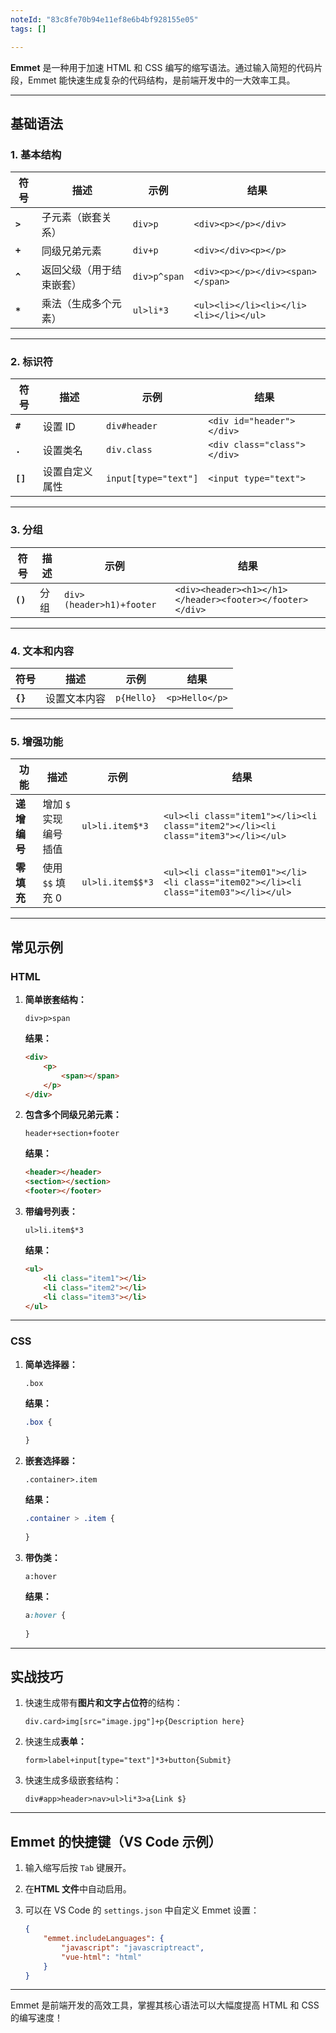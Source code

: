 ```yaml
---
noteId: "83c8fe70b94e11ef8e6b4bf928155e05"
tags: []

---
```


**Emmet** 是一种用于加速 HTML 和 CSS 编写的缩写语法。通过输入简短的代码片段，Emmet 能快速生成复杂的代码结构，是前端开发中的一大效率工具。

---

## **基础语法**

### **1. 基本结构**

| 符号      | 描述                                  | 示例                     | 结果                             |
|-----------|---------------------------------------|--------------------------|----------------------------------|
| **`>`**   | 子元素（嵌套关系）                    | `div>p`                  | `<div><p></p></div>`            |
| **`+`**   | 同级兄弟元素                          | `div+p`                  | `<div></div><p></p>`            |
| **`^`**   | 返回父级（用于结束嵌套）              | `div>p^span`             | `<div><p></p></div><span></span>` |
| **`*`**   | 乘法（生成多个元素）                  | `ul>li*3`                | `<ul><li></li><li></li><li></li></ul>` |

---

### **2. 标识符**

| 符号        | 描述                     | 示例                     | 结果                              |
|-------------|--------------------------|--------------------------|-----------------------------------|
| **`#`**     | 设置 ID                 | `div#header`             | `<div id="header"></div>`         |
| **`.`**     | 设置类名                | `div.class`              | `<div class="class"></div>`       |
| **`[]`**    | 设置自定义属性          | `input[type="text"]`     | `<input type="text">`             |

---

### **3. 分组**

| 符号        | 描述                     | 示例                     | 结果                              |
|-------------|--------------------------|--------------------------|-----------------------------------|
| **`()`**    | 分组                     | `div>(header>h1)+footer` | `<div><header><h1></h1></header><footer></footer></div>` |

---

### **4. 文本和内容**

| 符号        | 描述                     | 示例                     | 结果                              |
|-------------|--------------------------|--------------------------|-----------------------------------|
| **`{}`**    | 设置文本内容             | `p{Hello}`               | `<p>Hello</p>`                   |

---

### **5. 增强功能**

| 功能          | 描述                     | 示例                     | 结果                              |
|---------------|--------------------------|--------------------------|-----------------------------------|
| **递增编号**  | 增加 `$` 实现编号插值    | `ul>li.item$*3`          | `<ul><li class="item1"></li><li class="item2"></li><li class="item3"></li></ul>` |
| **零填充**    | 使用 `$$` 填充 0         | `ul>li.item$$*3`         | `<ul><li class="item01"></li><li class="item02"></li><li class="item03"></li></ul>` |

---

## **常见示例**

### **HTML**

1. **简单嵌套结构：**
   ```text
   div>p>span
   ```
   **结果：**
   ```html
   <div>
       <p>
           <span></span>
       </p>
   </div>
   ```

2. **包含多个同级兄弟元素：**
   ```text
   header+section+footer
   ```
   **结果：**
   ```html
   <header></header>
   <section></section>
   <footer></footer>
   ```

3. **带编号列表：**
   ```text
   ul>li.item$*3
   ```
   **结果：**
   ```html
   <ul>
       <li class="item1"></li>
       <li class="item2"></li>
       <li class="item3"></li>
   </ul>
   ```

---

### **CSS**

1. **简单选择器：**
   ```text
   .box
   ```
   **结果：**
   ```css
   .box {
       
   }
   ```

2. **嵌套选择器：**
   ```text
   .container>.item
   ```
   **结果：**
   ```css
   .container > .item {
       
   }
   ```

3. **带伪类：**
   ```text
   a:hover
   ```
   **结果：**
   ```css
   a:hover {
       
   }
   ```

---

## **实战技巧**

1. 快速生成带有**图片和文字占位符**的结构：
   ```text
   div.card>img[src="image.jpg"]+p{Description here}
   ```

2. 快速生成**表单：**
   ```text
   form>label+input[type="text"]*3+button{Submit}
   ```

3. 快速生成多级嵌套结构：
   ```text
   div#app>header>nav>ul>li*3>a{Link $}
   ```

---

## **Emmet 的快捷键（VS Code 示例）**

1. 输入缩写后按 `Tab` 键展开。
2. 在**HTML 文件**中自动启用。
3. 可以在 VS Code 的 `settings.json` 中自定义 Emmet 设置：

   ```json
   {
       "emmet.includeLanguages": {
           "javascript": "javascriptreact",
           "vue-html": "html"
       }
   }
   ```

---

Emmet 是前端开发的高效工具，掌握其核心语法可以大幅度提高 HTML 和 CSS 的编写速度！
